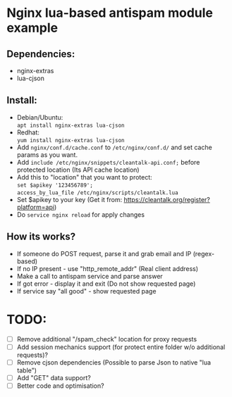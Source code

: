 # Nginx lua-based antispam module example

## Dependencies:
* nginx-extras
* lua-cjson

## Install:
* Debian/Ubuntu:  
`apt install nginx-extras lua-cjson`
* Redhat:  
`yum install nginx-extras lua-cjson`
* Add `nginx/conf.d/cache.conf` to `/etc/nginx/conf.d/` and set cache params as you want.
* Add `include /etc/nginx/snippets/cleantalk-api.conf;` before protected location (Its API cache location)
* Add this to "location" that you want to protect:  
`set $apikey '123456789';`  
`access_by_lua_file /etc/nginx/scripts/cleantalk.lua`
* Set $apikey to your key (Get it from: https://cleantalk.org/register?platform=api)
* Do `service nginx reload` for apply changes

## How its works?
* If someone do POST request, parse it and grab email and IP (regex-based)
* If no IP present - use "http_remote_addr" (Real client address)
* Make a call to antispam service and parse answer
* If got error - display it and exit (Do not show requested page)
* If service say "all good" - show requested page

# TODO:
- [ ] Remove additional "/spam_check" location for proxy requests
- [ ] Add session mechanics support (for protect entire folder w/o additional requests)?
- [ ] Remove cjson dependencies (Possible to parse Json to native "lua table")
- [ ] Add "GET" data support?
- [ ] Better code and optimisation?
